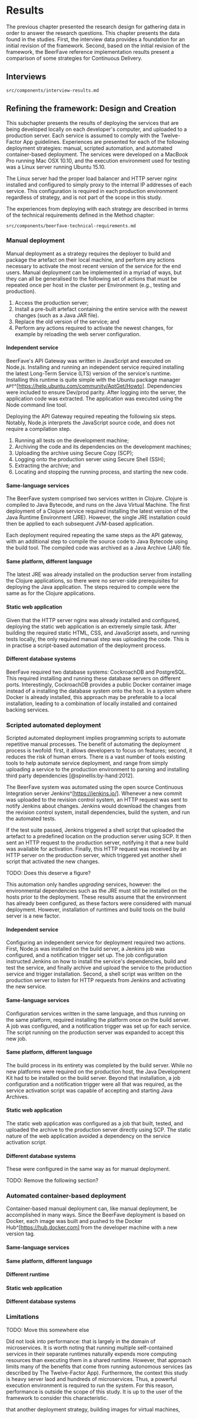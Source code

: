# Results

The previous chapter presented the research design for gathering data in order to answer the research questions. This chapter presents the data found in the studies. First, the interview data provides a foundation for an initial revision of the framework. Second, based on the initial revision of the framework, the BeerFave reference implementation results present a comparison of some strategies for Continuous Delivery.

## Interviews

```include
src/components/interview-results.md
```

## Refining the framework: Design and Creation

This subchapter presents the results of deploying the services that are being developed locally on each developer's computer, and uploaded to a production server. Each service is assumed to comply with the Twelve-Factor App guidelines. Experiences are presented for each of the following deployment strategies: manual, scripted automation, and automated container-based deployment. The services were developed on a MacBook Pro running Mac OSX 10.10, and the execution environment used for testing was a Linux server running Ubuntu 15.10.

The Linux server had the proper load balancer and HTTP server _nginx_ installed and configured to simply proxy to the internal IP addresses of each service. This configuration is required in each production environment regardless of strategy, and is not part of the scope in this study.

The experiences from deploying with each strategy are described in terms of the technical requirements defined in the Method chapter:

```include
src/components/beerfave-technical-requirements.md
```

### Manual deployment

Manual deployment as a strategy requires the deployer to build and package the artefact on their local machine, and perform any actions necessary to activate the most recent version of the service for the end users. Manual deployment can be implemented in a myriad of ways, but they can all be generalised to the following set of actions that must be repeated once per host in the cluster per Environment (e.g., testing and production).

1. Access the production server;
2. Install a pre-built artefact containing the entire service with the newest changes (such as a Java JAR file).
3. Replace the old version of the service; and
4. Perform any actions required to activate the newest changes, for example by reloading the web server configuration.

#### Independent service

BeerFave's API Gateway was written in JavaScript and executed on Node.js. Installing and running an independent service required installing the latest Long-Term Service (LTS) version of the service's runtime. Installing this runtime is quite simple with the Ubuntu package manager `APT`^[https://help.ubuntu.com/community/AptGet/Howto]. Dependencies were included to ensure Dev/prod parity. After logging into the server, the application code was extracted. The application was executed using the Node command line tool.

Deploying the API Gateway required repeating the following six steps. Notably, Node.js interprets the JavaScript source code, and does not require a compilation step.

1. Running all tests on the development machine;
2. Archiving the code and its dependencies on the development machines;
3. Uploading the archive using Secure Copy (SCP);
4. Logging onto the production server using Secure Shell (SSH);
5. Extracting the archive; and
6. Locating and stopping the running process, and starting the new code.

#### Same-language services

The BeerFave system comprised two services written in Clojure. Clojure is compiled to Java Bytecode, and runs on the Java Virtual Machine. The first deployment of a Clojure service required installing the latest version of the Java Runtime Environment (JRE). However, the single JRE installation could then be applied to each subsequent JVM-based application.

Each deployment required repeating the same steps as the API gateway, with an additional step to compile the source code to Java Bytecode using the build tool. The compiled code was archived as a Java Archive (JAR) file.

#### Same platform, different language

The latest JRE was already installed on the production server from installing the Clojure applications, so there were no server-side prerequisites for deploying the Java application. The steps required to compile were the same as for the Clojure applications.

#### Static web application

Given that the HTTP server nginx was already installed and configured, deploying the static web application is an extremely simple task. After building the required static HTML, CSS, and JavaScript assets, and running tests locally, the only required manual step was uploading the code. This is in practise a script-based automation of the deployment process.

#### Different database systems

BeerFave required two database systems: CockroachDB and PostgreSQL. This required installing and running these database servers on different ports. Interestingly, CockroachDB provides a public Docker container image instead of a installing the database system onto the host. In a system where Docker is already installed, this approach may be preferable to a local installation, leading to a combination of locally installed and contained backing services.

### Scripted automated deployment

Scripted automated deployment implies programming scripts to automate repetitive manual processes. The benefit of automating the deployment process is twofold: first, it allows developers to focus on features; second, it reduces the risk of human errors. There is a vast number of tools existing tools to help automate service deployment, and range from simply uploading a service to the production environment to parsing and installing third party dependencies [@spinellis:by-hand:2012].

The BeerFave system was automated using the open source Continuous Integration server Jenkins^[https://jenkins.io/]. Whenever a new commit was uploaded to the revision control system, an HTTP request was sent to notify Jenkins about changes. Jenkins would download the changes from the revision control system, install dependencies, build the system, and run the automated tests.

If the test suite passed, Jenkins triggered a shell script that uploaded the artefact to a predefined location on the production server using SCP. It then sent an HTTP request to the production server, notifying it that a new build was available for activation. Finally, this HTTP request was received by an HTTP server on the production server, which triggered yet another shell script that activated the new changes.

TODO: Does this deserve a figure?

This automation only handles _upgrading_ services, however: the environmental dependencies such as the JRE must still be installed on the hosts prior to the deployment. These results assume that the environment has already been configured, as these factors were considered with manual deployment. However, installation of runtimes and build tools on the build server is a new factor.

#### Independent service

Configuring an independent service for deployment required two actions. First, Node.js was installed on the build server, a Jenkins job was configured, and a notification trigger set up. The job configuration instructed Jenkins on how to install the service's dependencies, build and test the service, and finally archive and upload the service to the production service and trigger installation. Second, a shell script was written on the production server to listen for HTTP requests from Jenkins and activating the new service.

#### Same-language services

Configuration services written in the same language, and thus running on the same platform, required installing the platform once on the build server. A job was configured, and a notification trigger was set up for each service. The script running on the production server was expanded to accept this new job.

#### Same platform, different language

The build process in its entirety was completed by the build server. While no new platforms were required on the production host, the Java Development Kit had to be installed on the build server. Beyond that installation, a job configuration and a notification trigger were all that was required, as the service activation script was capable of accepting and starting Java Archives.

#### Static web application

The static web application was configured as a job that built, tested, and uploaded the archive to the production server directly using SCP. The static nature of the web application avoided a dependency on the service activation script.

#### Different database systems

These were configured in the same way as for manual deployment.

TODO: Remove the following section?

### Automated container-based deployment

Container-based manual deployment can, like manual deployment, be accomplished in many ways. Since the BeerFave deployment is based on Docker, each image was built and pushed to the Docker Hub^[https://hub.docker.com] from the developer machine with a new version tag.

#### Same-language services

#### Same platform, different language

#### Different runtime

#### Static web application

#### Different database systems

### Limitations

TODO: Move this somewhere else

Did not look into performance: that is largely in the domain of microservices. It is worth noting that running multiple self-contained services in their separate runtimes naturally expends more computing resources than executing them in a shared runtime. However, that approach limits many of the benefits that come from running autonomous services (as described by The Twelve-Factor App). Furthermore, the context this study is heavy server laod and hundreds of microservices. Thus, a powerful execution environment is required to run the system. For this reason, performance is outside the scope of this study. It is up to the user of the framework to consider this characteristic.

that another deployment strategy, building images for virtual machines, 

